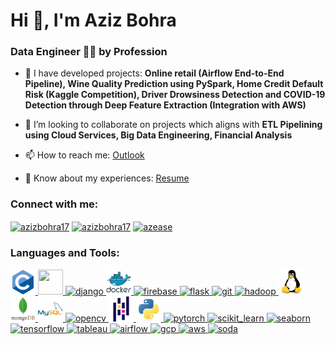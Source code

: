 <h1 align="left">Hi 👋, I'm Aziz Bohra</h1>
<h3 align="left">Data Engineer 🧑‍💻 by Profession</h3>

- 🔭 I have developed projects: **Online retail (Airflow End-to-End Pipeline),  Wine Quality Prediction using PySpark, Home Credit Default Risk (Kaggle Competition), Driver Drowsiness Detection and COVID-19 Detection through Deep Feature Extraction (Integration with AWS)**

- 👯 I’m looking to collaborate on projects which aligns with **ETL Pipelining using Cloud Services, Big Data Engineering, Financial Analysis**

- 📫 How to reach me: [Outlook](mailto:azbohra@iu.edu")
- 📄 Know about my experiences: [Resume](https://drive.google.com/file/d/1hH2jJm70rn7LkiDnYkh5edSdXm8Ur5dO/view?usp=sharing)

<h3 align="left">Connect with me:</h3>
<p align="left">
<a href="https://linkedin.com/in/azizbohra17" target="blank"><img align="center" src="https://raw.githubusercontent.com/rahuldkjain/github-profile-readme-generator/master/src/images/icons/Social/linked-in-alt.svg" alt="azizbohra17" height="30" width="40" /></a>
<a href="https://kaggle.com/azizbohra17" target="blank"><img align="center" src="https://raw.githubusercontent.com/rahuldkjain/github-profile-readme-generator/master/src/images/icons/Social/kaggle.svg" alt="azizbohra17" height="30" width="40" /></a>
<a href="https://www.leetcode.com/azease" target="blank"><img align="center" src="https://raw.githubusercontent.com/rahuldkjain/github-profile-readme-generator/master/src/images/icons/Social/leet-code.svg" alt="azease" height="30" width="40" /></a>
</p>

<h3 align="left">Languages and Tools:</h3>
<p align="left"> <a href="https://www.cprogramming.com/" target="_blank" rel="noreferrer"> <img src="https://raw.githubusercontent.com/devicons/devicon/master/icons/c/c-original.svg" alt="c" width="40" height="40"/> </a> <a href="https://www.r-project.org/" target="_blank"> <img src="https://www.r-project.org/Rlogo.png" width="40" height="40"/> </a><a href="https://www.djangoproject.com/" target="_blank" rel="noreferrer"> <img src="https://cdn.worldvectorlogo.com/logos/django.svg" alt="django" width="40" height="40"/> </a> <a href="https://www.docker.com/" target="_blank" rel="noreferrer"> <img src="https://raw.githubusercontent.com/devicons/devicon/master/icons/docker/docker-original-wordmark.svg" alt="docker" width="40" height="40"/> </a> <a href="https://firebase.google.com/" target="_blank" rel="noreferrer"> <img src="https://www.vectorlogo.zone/logos/firebase/firebase-icon.svg" alt="firebase" width="40" height="40"/> </a> <a href="https://flask.palletsprojects.com/" target="_blank" rel="noreferrer"> <img src="https://assets.cdn.prod.twilio.com/original_images/flask-oauth.png" alt="flask" width="40" height="40"/> </a> <a href="https://git-scm.com/" target="_blank" rel="noreferrer"> <img src="https://www.vectorlogo.zone/logos/git-scm/git-scm-icon.svg" alt="git" width="40" height="40"/> </a> <a href="https://hadoop.apache.org/" target="_blank" rel="noreferrer"> <img src="https://www.vectorlogo.zone/logos/apache_hadoop/apache_hadoop-icon.svg" alt="hadoop" width="40" height="40"/> </a> <a href="https://www.linux.org/" target="_blank" rel="noreferrer"> <img src="https://raw.githubusercontent.com/devicons/devicon/master/icons/linux/linux-original.svg" alt="linux" width="40" height="40"/> </a> <a href="https://www.mongodb.com/" target="_blank" rel="noreferrer"> <img src="https://raw.githubusercontent.com/devicons/devicon/master/icons/mongodb/mongodb-original-wordmark.svg" alt="mongodb" width="40" height="40"/> </a> <a href="https://www.mysql.com/" target="_blank" rel="noreferrer"> <img src="https://raw.githubusercontent.com/devicons/devicon/master/icons/mysql/mysql-original-wordmark.svg" alt="mysql" width="40" height="40"/> </a> <a href="https://opencv.org/" target="_blank" rel="noreferrer"> <img src="https://www.vectorlogo.zone/logos/opencv/opencv-icon.svg" alt="opencv" width="40" height="40"/> </a> <a href="https://pandas.pydata.org/" target="_blank" rel="noreferrer"> <img src="https://raw.githubusercontent.com/devicons/devicon/2ae2a900d2f041da66e950e4d48052658d850630/icons/pandas/pandas-original.svg" alt="pandas" width="40" height="40"/> </a> <a href="https://www.python.org" target="_blank" rel="noreferrer"> <img src="https://raw.githubusercontent.com/devicons/devicon/master/icons/python/python-original.svg" alt="python" width="40" height="40"/> </a> <a href="https://pytorch.org/" target="_blank" rel="noreferrer"> <img src="https://www.vectorlogo.zone/logos/pytorch/pytorch-icon.svg" alt="pytorch" width="40" height="40"/> </a> <a href="https://scikit-learn.org/" target="_blank" rel="noreferrer"> <img src="https://upload.wikimedia.org/wikipedia/commons/0/05/Scikit_learn_logo_small.svg" alt="scikit_learn" width="40" height="40"/> </a> <a href="https://seaborn.pydata.org/" target="_blank" rel="noreferrer"> <img src="https://seaborn.pydata.org/_images/logo-mark-lightbg.svg" alt="seaborn" width="40" height="40"/> </a> <a href="https://www.tensorflow.org" target="_blank" rel="noreferrer"> <img src="https://www.vectorlogo.zone/logos/tensorflow/tensorflow-icon.svg" alt="tensorflow" width="40" height="40"/> </a> <a href="https://www.tableau.com/" target="_blank" rel="noreferrer"> <img src="https://www.svgrepo.com/show/354428/tableau-icon.svg" alt="tableau" width="40" height="40"/> </a> <a href="https://airflow.apache.org" target="_blank" rel="noreferrer"> <img src="https://www.svgrepo.com/show/353380/airflow.svg" alt="airflow" width="40" height="40"/> </a> <a href="https://cloud.google.com/" target="_blank" rel="noreferrer"> <img src="https://www.vectorlogo.zone/logos/google_cloud/google_cloud-icon.svg" alt="gcp" width="40" height="40"/> </a> <a href="https://aws.amazon.com/" target="_blank" rel="noreferrer"> <img src="https://cdn.worldvectorlogo.com/logos/amazon-web-services-2.svg" alt="aws" width="40" height="40"/> </a> <a href="http://soda.io" target="_blank" rel="noreferrer"> <img src="https://images.crunchbase.com/image/upload/c_pad,h_170,w_170,f_auto,b_white,q_auto:eco,dpr_1/oun2af08ie8t1u6kp97b" alt="soda" width="40" height="40"/> </a> </p>


